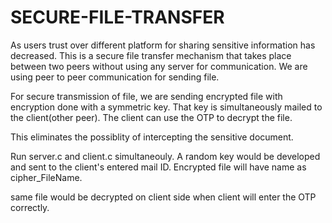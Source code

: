 # SECURE-FILE-TRANSFER

As users trust over different platform for sharing sensitive information has decreased. This is a secure file transfer mechanism that takes place between two peers without using any server for communication. We are using peer to peer communication for sending file.

For secure transmission of file, we are sending encrypted file with encryption done with a symmetric key. That key is simultaneously mailed to the client(other peer). The client can use the OTP to decrypt the file.

This eliminates the possiblity of intercepting the sensitive document.

Run server.c and client.c simultaneouly. A random key would be developed and sent to the client's entered mail ID. Encrypted file will have name as cipher_FileName.

same file would be decrypted on client side when client will enter the OTP correctly.
